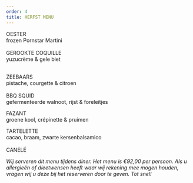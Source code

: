 ```yaml
---
order: 4
title: HERFST MENU
---
```

OESTER\
frozen Pornstar Martini\
\
GEROOKTE COQUILLE\
yuzucrème & gele biet

\
ZEEBAARS\
pistache, courgette & citroen\
\
BBQ SQUID\
gefermenteerde walnoot, rijst & foreleitjes

FAZANT\
groene kool, crépinette & pruimen

TARTELETTE\
cacao, braam, zwarte kersenbalsamico\
\
CANELÉ

*Wij serveren dit menu tijdens diner. Het menu is €92,00 per persoon. Als u allergieën of dieetwensen heeft waar wij rekening mee mogen houden, vragen wij u deze bij het reserveren door te geven. Tot snel!*